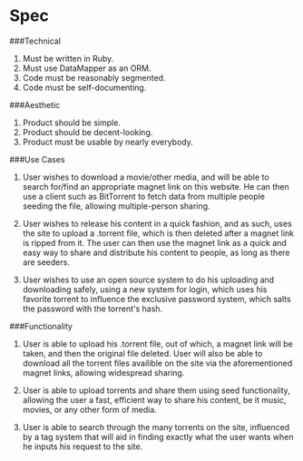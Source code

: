 Spec
========

###Technical

1. Must be written in Ruby.
2. Must use DataMapper as an ORM.
3. Code must be reasonably segmented.
4. Code must be self-documenting.

###Aesthetic

1. Product should be simple.
2. Product should be decent-looking.
3. Product must be usable by nearly everybody.

###Use Cases

1. User wishes to download a movie/other media, and will be able to search for/find an appropriate magnet
link on this website. He can then use a client such as BitTorrent to fetch data from multiple people 
seeding the file, allowing multiple-person sharing.

2. User wishes to release his content in a quick fashion, and as such, uses the site to upload a .torrent 
file, which is then deleted after a magnet link is ripped from it. The user can then use the magnet link 
as a quick and easy way to share and distribute his content to people, as long as there are seeders.

3. User wishes to use an open source system to do his uploading and downloading safely, using a new system
for login, which uses his favorite torrent to influence the exclusive password system, which salts the 
password with the torrent's hash.

###Functionality

1. User is able to upload his .torrent file, out of which, a magnet link will be taken, and then the 
original file deleted. User will also be able to download all the torrent files availible on the site 
via the aforementioned magnet links, allowing widespread sharing.

2. User is able to upload torrents and share them using seed functionality, allowing the user a fast, 
efficient way to share his content, be it music, movies, or any other form of media.

3. User is able to search through the many torrents on the site, influenced by a tag system that will 
aid in finding exactly what the user wants when he inputs his request to the site.
